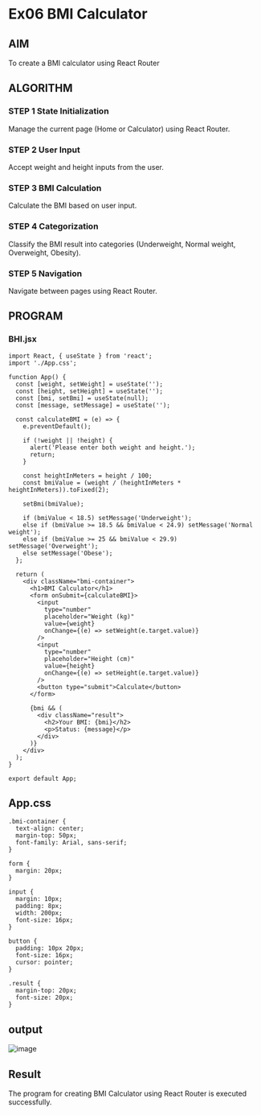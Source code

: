 # Ex06 BMI Calculator


## AIM
To create a BMI calculator using React Router 

## ALGORITHM
### STEP 1 State Initialization
Manage the current page (Home or Calculator) using React Router.

### STEP 2 User Input
Accept weight and height inputs from the user.

### STEP 3 BMI Calculation
Calculate the BMI based on user input.

### STEP 4 Categorization
Classify the BMI result into categories (Underweight, Normal weight, Overweight, Obesity).

### STEP 5 Navigation
Navigate between pages using React Router.

## PROGRAM
### BHI.jsx
```
import React, { useState } from 'react';
import './App.css';

function App() {
  const [weight, setWeight] = useState('');
  const [height, setHeight] = useState('');
  const [bmi, setBmi] = useState(null);
  const [message, setMessage] = useState('');

  const calculateBMI = (e) => {
    e.preventDefault();

    if (!weight || !height) {
      alert('Please enter both weight and height.');
      return;
    }

    const heightInMeters = height / 100;
    const bmiValue = (weight / (heightInMeters * heightInMeters)).toFixed(2);

    setBmi(bmiValue);

    if (bmiValue < 18.5) setMessage('Underweight');
    else if (bmiValue >= 18.5 && bmiValue < 24.9) setMessage('Normal weight');
    else if (bmiValue >= 25 && bmiValue < 29.9) setMessage('Overweight');
    else setMessage('Obese');
  };

  return (
    <div className="bmi-container">
      <h1>BMI Calculator</h1>
      <form onSubmit={calculateBMI}>
        <input
          type="number"
          placeholder="Weight (kg)"
          value={weight}
          onChange={(e) => setWeight(e.target.value)}
        />
        <input
          type="number"
          placeholder="Height (cm)"
          value={height}
          onChange={(e) => setHeight(e.target.value)}
        />
        <button type="submit">Calculate</button>
      </form>

      {bmi && (
        <div className="result">
          <h2>Your BMI: {bmi}</h2>
          <p>Status: {message}</p>
        </div>
      )}
    </div>
  );
}

export default App;
```
## App.css
```
.bmi-container {
  text-align: center;
  margin-top: 50px;
  font-family: Arial, sans-serif;
}

form {
  margin: 20px;
}

input {
  margin: 10px;
  padding: 8px;
  width: 200px;
  font-size: 16px;
}

button {
  padding: 10px 20px;
  font-size: 16px;
  cursor: pointer;
}

.result {
  margin-top: 20px;
  font-size: 20px;
}
```
## output
![image](https://github.com/user-attachments/assets/77831423-50e7-4387-b7b8-77881f529653)

## Result
The program for creating BMI Calculator using React Router is executed successfully.
